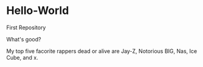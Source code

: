 # Hello-World
First Repository

What's good?

My top five facorite rappers dead or alive are Jay-Z, Notorious BIG, Nas, Ice Cube, and x. 
